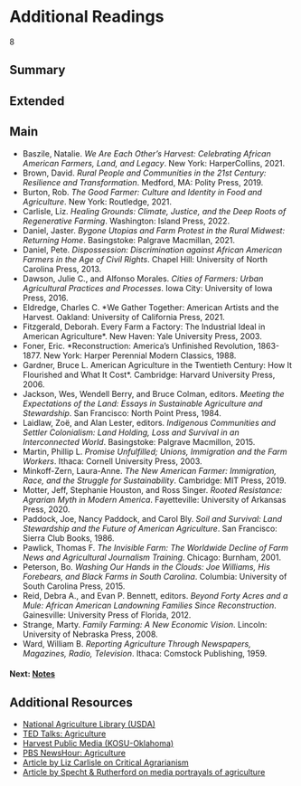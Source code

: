 # Additional Readings

8

## Summary

## Extended

## Main

-	Baszile, Natalie. *We Are Each Other’s Harvest: Celebrating African American Farmers, Land, and Legacy*. New York: HarperCollins, 2021.
-	Brown, David. *Rural People and Communities in the 21st Century: Resilience and Transformation*. Medford, MA: Polity Press, 2019.
-	Burton, Rob. *The Good Farmer: Culture and Identity in Food and Agriculture*. New York: Routledge, 2021. 
-	Carlisle, Liz. *Healing Grounds: Climate, Justice, and the Deep Roots of Regenerative Farming*. Washington: Island Press, 2022.
-	Daniel, Jaster. *Bygone Utopias and Farm Protest in the Rural Midwest: Returning Home*. Basingstoke: Palgrave Macmillan, 2021. 
-	Daniel, Pete. *Dispossession: Discrimination against African American Farmers in the Age of Civil Rights*. Chapel Hill: University of North Carolina Press, 2013. 
-	Dawson, Julie C., and Alfonso Morales. *Cities of Farmers: Urban Agricultural Practices and Processes*. Iowa City: University of Iowa Press, 2016. 
-	Eldredge, Charles C. *We Gather Together: American Artists and the Harvest. Oakland: University of California Press, 2021.
-	Fitzgerald, Deborah. Every Farm a Factory: The Industrial Ideal in American Agriculture*. New Haven: Yale University Press, 2003.
-	Foner, Eric. *Reconstruction: America’s Unfinished Revolution, 1863-1877. New York: Harper Perennial Modern Classics, 1988.
-	Gardner, Bruce L. American Agriculture in the Twentieth Century: How It Flourished and What It Cost*. Cambridge: Harvard University Press, 2006.
-	Jackson, Wes, Wendell Berry, and Bruce Colman, editors. *Meeting the Expectations of the Land: Essays in Sustainable Agriculture and Stewardship*. San Francisco: North Point Press, 1984.
-	Laidlaw, Zoë, and Alan Lester, editors. *Indigenous Communities and Settler Colonialism: Land Holding, Loss and Survival in an Interconnected World*. Basingstoke: Palgrave Macmillon, 2015. 
-	Martin, Phillip L. *Promise Unfulfilled; Unions, Immigration and the Farm Workers*. Ithaca: Cornell University Press, 2003.
-	Minkoff-Zern, Laura-Anne. *The New American Farmer: Immigration, Race, and the Struggle for Sustainability*. Cambridge: MIT Press, 2019.
-	Motter, Jeff, Stephanie Houston, and Ross Singer. *Rooted Resistance: Agrarian Myth in Modern America*. Fayetteville: University of Arkansas Press, 2020. 
-	Paddock, Joe, Nancy Paddock, and Carol Bly. *Soil and Survival: Land Stewardship and the Future of American Agriculture*. San Francisco: Sierra Club Books, 1986. 
-	Pawlick, Thomas F. *The Invisible Farm: The Worldwide Decline of Farm News and Agricultural Journalism Training*. Chicago: Burnham, 2001.
-	Peterson, Bo. *Washing Our Hands in the Clouds: Joe Williams, His Forebears, and Black Farms in South Carolina*. Columbia: University of South Carolina Press, 2015. 
-	Reid, Debra A., and Evan P. Bennett, editors. *Beyond Forty Acres and a Mule: African American Landowning Families Since Reconstruction*. Gainesville: University Press of Florida, 2012. 
-	Strange, Marty. *Family Farming: A New Economic Vision*. Lincoln: University of Nebraska Press, 2008. 
-	Ward, William B. *Reporting Agriculture Through Newspapers, Magazines, Radio, Television*. Ithaca: Comstock Publishing, 1959.

#### Next: [Notes](/exhibits/stories-of-the-land/notes)
  
## Additional Resources

-	[National Agriculture Library (USDA)](https://www.nal.usda.gov/)
-	[TED Talks: Agriculture](https://www.ted.com/topics/agriculture)
-	[Harvest Public Media (KOSU-Oklahoma)](https://www.kosu.org/people/harvest-public-media)
-	[PBS NewsHour: Agriculture](https://www.pbs.org/newshour/tag/agriculture)
-	[Article by Liz Carlisle on Critical Agrarianism](https://www.researchgate.net/publication/271934582_Critical_agrarianism)
-	[Article by Specht & Rutherford on media portrayals of agriculture](https://newprairiepress.org/cgi/viewcontent.cgi?article=1130&context=jac)
